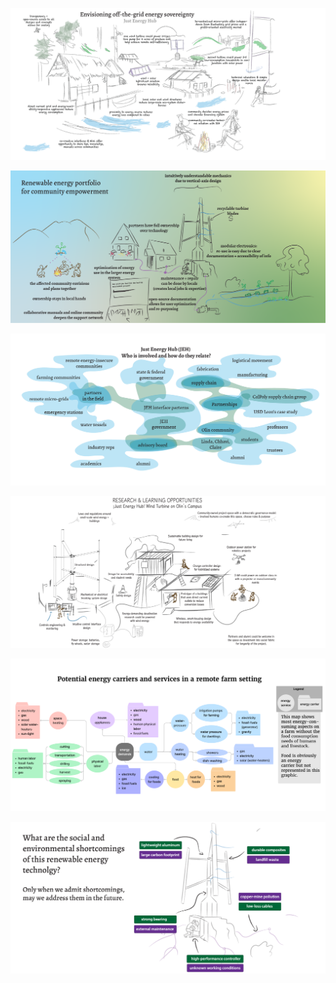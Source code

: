 


![](../media/JEH-illustrations-ALL-collection-01.png)

![](../media/JEH-illustrations-ALL-collection-02.png)



![](../media/JEH-illustrations-ALL-collection-03.png)

![](../media/JEH-illustrations-ALL-collection-04.png)

![](../media/JEH-illustrations-ALL-collection-05.png)

![](../media/JEH-illustrations-ALL-collection-06.png)

